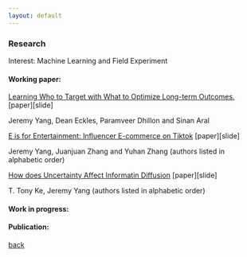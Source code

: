 ```yaml
---
layout: default
---
```


### Research

Interest: Machine Learning and Field Experiment

#### Working paper:

<ins>Learning Who to Target with What to Optimize Long-term Outcomes.</ins> [paper][slide]

Jeremy Yang, Dean Eckles, Paramveer Dhillon and Sinan Aral

<ins>E is for Entertainment: Influencer E-commerce on Tiktok</ins> [paper][slide]

Jeremy Yang, Juanjuan Zhang and Yuhan Zhang (authors listed in alphabetic order)

<ins>How does Uncertainty Affect Informatin Diffusion</ins> [paper][slide]

T. Tony Ke, Jeremy Yang (authors listed in alphabetic order)

#### Work in progress:

#### Publication:


[back](./)
